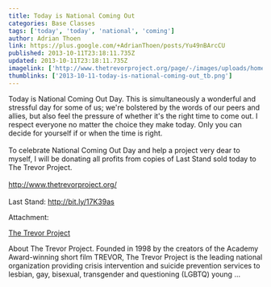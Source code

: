 ```yaml
---
title: Today is National Coming Out
categories: Base Classes
tags: ['today', 'today', 'national', 'coming']
author: Adrian Thoen
link: https://plus.google.com/+AdrianThoen/posts/Yu49nBArcCU
published: 2013-10-11T23:18:11.735Z
updated: 2013-10-11T23:18:11.735Z
imagelink: ['http://www.thetrevorproject.org/page/-/images/uploads/home-rotator-graphics/we-provide-text.png/@zx_936@zy_419']
thumblinks: ['2013-10-11-today-is-national-coming-out_tb.png']
---
```


Today is National Coming Out Day. This is simultaneously a wonderful and stressful day for some of us; we&#39;re bolstered by the words of our peers and allies, but also feel the pressure of whether it&#39;s the right time to come out. I respect everyone no matter the choice they make today. Only you can decide for yourself if or when the time is right.<br /><br />To celebrate National Coming Out Day and help a project very dear to myself, I will be donating all profits from copies of Last Stand sold today to The Trevor Project. <br /><br /><a href="http://www.thetrevorproject.org/" class="ot-anchor">http://www.thetrevorproject.org/</a><br /><br />Last Stand: <a href="http://bit.ly/17K39as" class="ot-anchor">http://bit.ly/17K39as</a>


Attachment:

<a href='http://www.thetrevorproject.org/'>The Trevor Project</a>


About The Trevor Project. Founded in 1998 by the creators of the Academy Award-winning short film TREVOR, The Trevor Project is the leading national organization providing crisis intervention and suicide prevention services to lesbian, gay, bisexual, transgender and questioning (LGBTQ) young ...